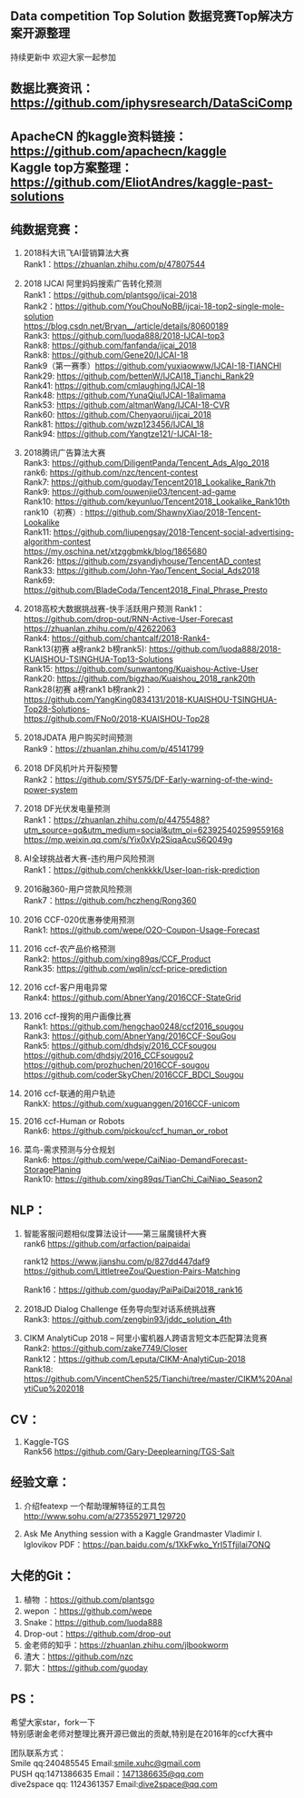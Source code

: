 Data competition Top Solution 数据竞赛Top解决方案开源整理
---------
持续更新中
欢迎大家一起参加


数据比赛资讯：https://github.com/iphysresearch/DataSciComp
---------
ApacheCN 的kaggle资料链接：https://github.com/apachecn/kaggle \
Kaggle top方案整理：https://github.com/EliotAndres/kaggle-past-solutions
-------

纯数据竞赛：
------
1. 2018科大讯飞AI营销算法大赛\
   Rank1：https://zhuanlan.zhihu.com/p/47807544

2. 2018 IJCAI 阿里妈妈搜索广告转化预测\
   Rank1：https://github.com/plantsgo/ijcai-2018 \
   Rank2：https://github.com/YouChouNoBB/ijcai-18-top2-single-mole-solution \
          https://blog.csdn.net/Bryan__/article/details/80600189 \
   Rank3: https://github.com/luoda888/2018-IJCAI-top3 \
   Rank8: https://github.com/fanfanda/ijcai_2018 \
   Rank8: https://github.com/Gene20/IJCAI-18 \
   Rank9（第一赛季）https://github.com/yuxiaowww/IJCAI-18-TIANCHI \
   Rank29: https://github.com/bettenW/IJCAI18_Tianchi_Rank29 \
   Rank41: https://github.com/cmlaughing/IJCAI-18 \
   Rank48: https://github.com/YunaQiu/IJCAI-18alimama \
   Rank53: https://github.com/altmanWang/IJCAI-18-CVR \
   Rank60: https://github.com/Chenyaorui/ijcai_2018 \
   Rank81: https://github.com/wzp123456/IJCAI_18 \
   Rank94: https://github.com/Yangtze121/-IJCAI-18- 
3. 2018腾讯广告算法大赛\
   Rank3: https://github.com/DiligentPanda/Tencent_Ads_Algo_2018 \
   rank6: https://github.com/nzc/tencent-contest \
   Rank7: https://github.com/guoday/Tencent2018_Lookalike_Rank7th \
   Rank9: https://github.com/ouwenjie03/tencent-ad-game \
   Rank10: https://github.com/keyunluo/Tencent2018_Lookalike_Rank10th \
   rank10（初赛）: https://github.com/ShawnyXiao/2018-Tencent-Lookalike \
   Rank11: https://github.com/liupengsay/2018-Tencent-social-advertising-algorithm-contest \
           https://my.oschina.net/xtzggbmkk/blog/1865680 \
   Rank26: https://github.com/zsyandjyhouse/TencentAD_contest \
   Rank33: https://github.com/John-Yao/Tencent_Social_Ads2018 \
   Rank69: https://github.com/BladeCoda/Tencent2018_Final_Phrase_Presto 
4. 2018高校大数据挑战赛-快手活跃用户预测
   Rank1： https://github.com/drop-out/RNN-Active-User-Forecast \
           https://zhuanlan.zhihu.com/p/42622063 \
   Rank4:  https://github.com/chantcalf/2018-Rank4- \
   Rank13(初赛 a榜rank2 b榜rank5): https://github.com/luoda888/2018-KUAISHOU-TSINGHUA-Top13-Solutions \
   Rank15: https://github.com/sunwantong/Kuaishou-Active-User \
   Rank20: https://github.com/bigzhao/Kuaishou_2018_rank20th \
   Rank28(初赛 a榜rank1 b榜rank2)：https://github.com/YangKing0834131/2018-KUAISHOU-TSINGHUA-Top28-Solutions- \
                                  https://github.com/FNo0/2018-KUAISHOU-Top28
   
   

5. 2018JDATA 用户购买时间预测\
   Rank9：https://zhuanlan.zhihu.com/p/45141799 
   
6. 2018 DF风机叶片开裂预警\
   Rank2：https://github.com/SY575/DF-Early-warning-of-the-wind-power-system 
   
7. 2018 DF光伏发电量预测\
   Rank1：https://zhuanlan.zhihu.com/p/44755488?utm_source=qq&utm_medium=social&utm_oi=623925402599559168 \
          https://mp.weixin.qq.com/s/Yix0xVp2SiqaAcuS6Q049g 
          
8. AI全球挑战者大赛-违约用户风险预测\
   Rank1：https://github.com/chenkkkk/User-loan-risk-prediction 
   
9. 2016融360-用户贷款风险预测\
   Rank7：https://github.com/hczheng/Rong360 
   
10. 2016 CCF-020优惠券使用预测\
   Rank1: https://github.com/wepe/O2O-Coupon-Usage-Forecast 
   
11. 2016 ccf-农产品价格预测\
   Rank2: https://github.com/xing89qs/CCF_Product \
   Rank35: https://github.com/wqlin/ccf-price-prediction 
 
12. 2016 ccf-客户用电异常\
   Rank4: https://github.com/AbnerYang/2016CCF-StateGrid 
   
13. 2016 ccf-搜狗的用户画像比赛\
   Rank1: https://github.com/hengchao0248/ccf2016_sougou \
   Rank3: https://github.com/AbnerYang/2016CCF-SouGou \
   Rank5: https://github.com/dhdsjy/2016_CCFsougou \
          https://github.com/dhdsjy/2016_CCFsougou2 \
          https://github.com/prozhuchen/2016CCF-sougou \
          https://github.com/coderSkyChen/2016CCF_BDCI_Sougou 
          
14. 2016 ccf-联通的用户轨迹\
   RankX: https://github.com/xuguanggen/2016CCF-unicom 
   
15. 2016 ccf-Human or Robots\
   Rank6: https://github.com/pickou/ccf_human_or_robot 
   
16. 菜鸟-需求预测与分仓规划\
   Rank6:  https://github.com/wepe/CaiNiao-DemandForecast-StoragePlaning \
   Rank10: https://github.com/xing89qs/TianChi_CaiNiao_Season2 
   
NLP：
------
1. 智能客服问题相似度算法设计——第三届魔镜杯大赛\
   rank6 https://github.com/qrfaction/paipaidai
   
   rank12 https://www.jianshu.com/p/827dd447daf9
          https://github.com/LittletreeZou/Question-Pairs-Matching
          
   Rank16：https://github.com/guoday/PaiPaiDai2018_rank16
          
2. 2018JD Dialog Challenge 任务导向型对话系统挑战赛\
   Rank3: https://github.com/zengbin93/jddc_solution_4th
3. CIKM AnalytiCup 2018 – 阿里小蜜机器人跨语言短文本匹配算法竞赛\
   Rank2: https://github.com/zake7749/Closer \
   Rank12：https://github.com/Leputa/CIKM-AnalytiCup-2018 \
   Rank18: https://github.com/VincentChen525/Tianchi/tree/master/CIKM%20AnalytiCup%202018




CV：
-------
1. Kaggle-TGS\
   Rank56 https://github.com/Gary-Deeplearning/TGS-Salt
   
   
经验文章：
--------
1. 介绍featexp 一个帮助理解特征的工具包 http://www.sohu.com/a/273552971_129720

2. Ask Me Anything session with a Kaggle Grandmaster Vladimir I. Iglovikov 
   PDF：https://pan.baidu.com/s/1XkFwko_YrI5TfjjIai7ONQ

大佬的Git：
---------
1. 植物 ：https://github.com/plantsgo 
2. wepon ：https://github.com/wepe 
3. Snake：https://github.com/luoda888 
4. Drop-out：https://github.com/drop-out 
5. 金老师的知乎：https://zhuanlan.zhihu.com/jlbookworm 
6. 渣大：https://github.com/nzc 
7. 郭大：https://github.com/guoday 
   
PS：
 --
 希望大家star，fork一下\
 特别感谢金老师对整理比赛开源已做出的贡献,特别是在2016年的ccf大赛中
 
 团队联系方式：\
      Smile  qq:240485545  Email:smile.xuhc@gmail.com \
      PUSH  qq:1471386635 Email：1471386635@qq.com \
      dive2space qq: 1124361357 Email:dive2space@qq.com
      
